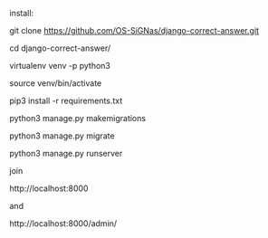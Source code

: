 install:

git clone https://github.com/OS-SiGNas/django-correct-answer.git

cd django-correct-answer/

virtualenv venv -p python3

source venv/bin/activate

pip3 install -r requirements.txt

python3 manage.py makemigrations

python3 manage.py migrate

python3 manage.py runserver


join

http://localhost:8000

and

http://localhost:8000/admin/
